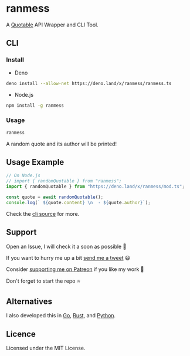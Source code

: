 # ranmess

A [Quotable](https://github.com/lukePeavey/quotable) API Wrapper and CLI Tool.

## CLI

### Install

- Deno

```sh
deno install --allow-net https://deno.land/x/ranmess/ranmess.ts
```

- Node.js

```sh
npm install -g ranmess
```

### Usage

```sh
ranmess
```

A random quote and its author will be printed!

## Usage Example

```typescript
// On Node.js
// import { randomQuotable } from "ranmess";
import { randomQuotable } from "https://deno.land/x/ranmess/mod.ts";

const quote = await randomQuotable();
console.log(` ${quote.content} \n  - ${quote.author}`);
```

Check the [cli source](./ranmess.ts) for more.

## Support

Open an Issue, I will check it a soon as possible 👀

If you want to hurry me up a bit
[send me a tweet](https://twitter.com/intent/tweet?text=%40UltiRequiem%20) 😆

Consider [supporting me on Patreon](https://patreon.com/UltiRequiem) if you like
my work 🚀

Don't forget to start the repo ⭐

## Alternatives

I also developed this in [Go](https://github.com/UltiRequiem/quotable),
[Rust](https://github.com/UltiRequiem/ruquotes), and
[Python](https://github.com/UltiRequiem/quoteran).

## Licence

Licensed under the MIT License.
